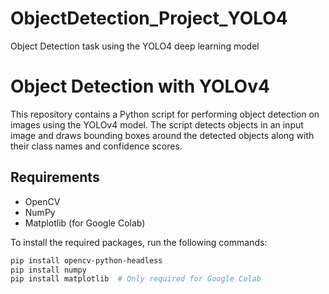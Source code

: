 # ObjectDetection_Project_YOLO4
Object Detection task using the YOLO4 deep learning model


# Object Detection with YOLOv4

This repository contains a Python script for performing object detection on images using the YOLOv4 model. The script detects objects in an input image and draws bounding boxes around the detected objects along with their class names and confidence scores.

## Requirements

- OpenCV
- NumPy
- Matplotlib (for Google Colab)

To install the required packages, run the following commands:

```bash
pip install opencv-python-headless
pip install numpy
pip install matplotlib  # Only required for Google Colab

